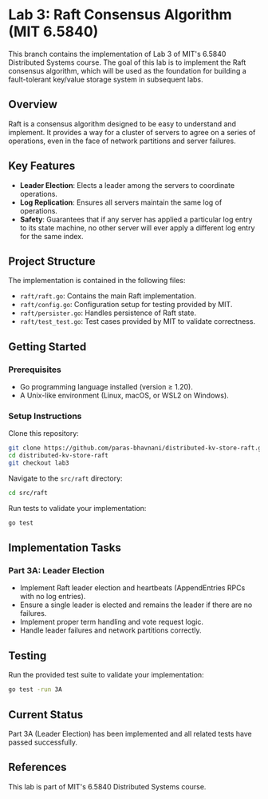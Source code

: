 # Lab 3: Raft Consensus Algorithm (MIT 6.5840)

This branch contains the implementation of Lab 3 of MIT's 6.5840 Distributed Systems course. The goal of this lab is to implement the Raft consensus algorithm, which will be used as the foundation for building a fault-tolerant key/value storage system in subsequent labs.

## Overview

Raft is a consensus algorithm designed to be easy to understand and implement. It provides a way for a cluster of servers to agree on a series of operations, even in the face of network partitions and server failures.

## Key Features

- **Leader Election**: Elects a leader among the servers to coordinate operations.
- **Log Replication**: Ensures all servers maintain the same log of operations.
- **Safety**: Guarantees that if any server has applied a particular log entry to its state machine, no other server will ever apply a different log entry for the same index.

## Project Structure

The implementation is contained in the following files:

- `raft/raft.go`: Contains the main Raft implementation.
- `raft/config.go`: Configuration setup for testing provided by MIT.
- `raft/persister.go`: Handles persistence of Raft state.
- `raft/test_test.go`: Test cases provided by MIT to validate correctness.

## Getting Started

### Prerequisites

- Go programming language installed (version ≥ 1.20).
- A Unix-like environment (Linux, macOS, or WSL2 on Windows).

### Setup Instructions

Clone this repository:

```bash
git clone https://github.com/paras-bhavnani/distributed-kv-store-raft.git
cd distributed-kv-store-raft
git checkout lab3
```

Navigate to the `src/raft` directory:

```bash
cd src/raft
```

Run tests to validate your implementation:

```bash
go test
```

## Implementation Tasks

### Part 3A: Leader Election

- Implement Raft leader election and heartbeats (AppendEntries RPCs with no log entries).
- Ensure a single leader is elected and remains the leader if there are no failures.
- Implement proper term handling and vote request logic.
- Handle leader failures and network partitions correctly.

## Testing

Run the provided test suite to validate your implementation:

```bash
go test -run 3A
```

## Current Status

Part 3A (Leader Election) has been implemented and all related tests have passed successfully.

## References

This lab is part of MIT's 6.5840 Distributed Systems course.